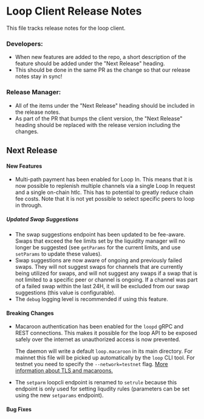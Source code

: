 # Loop Client Release Notes
This file tracks release notes for the loop client. 

### Developers: 
* When new features are added to the repo, a short description of the feature should be added under the "Next Release" heading.
* This should be done in the same PR as the change so that our release notes stay in sync!

### Release Manager: 
* All of the items under the "Next Release" heading should be included in the release notes.
* As part of the PR that bumps the client version, the "Next Release" heading should be replaced with the release version including the changes.

## Next Release

#### New Features

* Multi-path payment has been enabled for Loop In. This means that it is now possible
  to replenish multiple channels via a single Loop In request and a single on-chain htlc.
  This has to potential to greatly reduce chain fee costs. Note that it is not yet possible
  to select specific peers to loop in through.

##### Updated Swap Suggestions
* The swap suggestions endpoint has been updated to be fee-aware. Swaps that 
  exceed the fee limits set by the liquidity manager will no longer be 
  suggested (see `getParams` for the current limits, and use `setParams` to 
  update these values). 
* Swap suggestions are now aware of ongoing and previously failed swaps. They 
  will not suggest swaps for channels that are currently being utilized for 
  swaps, and will not suggest any swaps if a swap that is not limited to a 
  specific peer or channel is ongoing. If a channel was part of a failed swap 
  within the last 24H, it will be excluded from our swap suggestions (this 
  value is configurable).
* The `debug` logging level is recommended if using this feature.

#### Breaking Changes

* Macaroon authentication has been enabled for the `loopd` gRPC and REST
  connections. This makes it possible for the loop API to be exposed safely over
  the internet as unauthorized access is now prevented.
  
  The daemon will write a default `loop.macaroon` in its main directory. For
  mainnet this file will be picked up automatically by the `loop` CLI tool. For
  testnet you need to specify the `--network=testnet` flag.
  [More information about TLS and macaroons.](README.md#authentication-and-transport-security)

* The `setparm` loopcli endpoint is renamed to `setrule` because this endpoint 
  is only used for setting liqudity rules (parameters can be set using the new 
  `setparams` endpoint).

#### Bug Fixes
